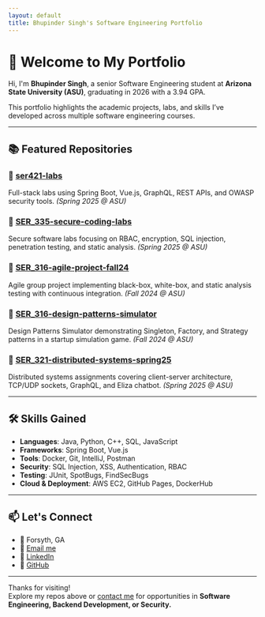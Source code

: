 ```yaml
---
layout: default
title: Bhupinder Singh's Software Engineering Portfolio
---
```


# 👋 Welcome to My Portfolio

Hi, I'm **Bhupinder Singh**, a senior Software Engineering student at **Arizona State University (ASU)**, graduating in 2026 with a 3.94 GPA.

This portfolio highlights the academic projects, labs, and skills I’ve developed across multiple software engineering courses.

---

## 📚 Featured Repositories

### 🔹 [ser421-labs](https://github.com/singhbhupinder55/ser421-labs)
Full-stack labs using Spring Boot, Vue.js, GraphQL, REST APIs, and OWASP security tools. *(Spring 2025 @ ASU)*

### 🔹 [SER_335-secure-coding-labs](https://github.com/singhbhupinder55/SER_335-secure-coding-labs)
Secure software labs focusing on RBAC, encryption, SQL injection, penetration testing, and static analysis. *(Spring 2025 @ ASU)*

### 🔹 [SER_316-agile-project-fall24](https://github.com/singhbhupinder55/SER_316-agile-project-fall24)
Agile group project implementing black-box, white-box, and static analysis testing with continuous integration. *(Fall 2024 @ ASU)*

### 🔹 [SER_316-design-patterns-simulator](https://github.com/singhbhupinder55/SER_316-design-patterns-simulator)
Design Patterns Simulator demonstrating Singleton, Factory, and Strategy patterns in a startup simulation game. *(Fall 2024 @ ASU)*

### 🔹 [SER_321-distributed-systems-spring25](https://github.com/singhbhupinder55/SER_321-distributed-systems-spring25)
Distributed systems assignments covering client-server architecture, TCP/UDP sockets, GraphQL, and Eliza chatbot. *(Spring 2025 @ ASU)*

---

## 🛠️ Skills Gained

- **Languages**: Java, Python, C++, SQL, JavaScript  
- **Frameworks**: Spring Boot, Vue.js  
- **Tools**: Docker, Git, IntelliJ, Postman  
- **Security**: SQL Injection, XSS, Authentication, RBAC  
- **Testing**: JUnit, SpotBugs, FindSecBugs  
- **Cloud & Deployment**: AWS EC2, GitHub Pages, DockerHub

---

## 📫 Let's Connect

- 📍 Forsyth, GA  
- 📧 [Email me](mailto:bs690155@gmail.com)  
- 🔗 [LinkedIn](https://www.linkedin.com/in/bhupinder-singh-asu/)  
- 🔗 [GitHub](https://github.com/singhbhupinder55)

---

Thanks for visiting!  
Explore my repos above or [contact me](mailto:bs690155@gmail.com) for opportunities in **Software Engineering, Backend Development, or Security.**
